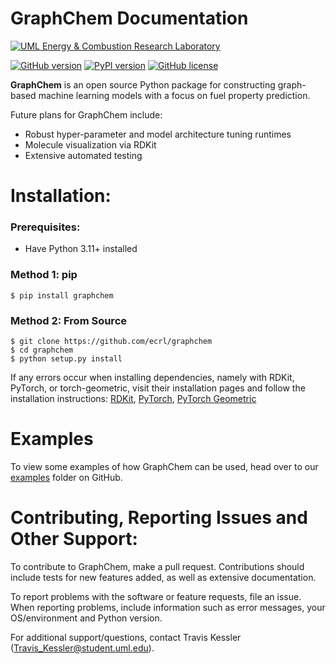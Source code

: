 # GraphChem Documentation

[![UML Energy & Combustion Research Laboratory](https://sites.uml.edu/hunter-mack/files/2021/11/ECRL_final.png)](http://faculty.uml.edu/Hunter_Mack/)

[![GitHub version](https://badge.fury.io/gh/ecrl%2FGraphChem.svg)](https://badge.fury.io/gh/ecrl%2FGraphChem)
[![PyPI version](https://badge.fury.io/py/graphchem.svg)](https://badge.fury.io/py/graphchem)
[![GitHub license](https://img.shields.io/badge/license-MIT-blue.svg)](https://raw.githubusercontent.com/ecrl/GraphChem/master/LICENSE.txt)

**GraphChem** is an open source Python package for constructing graph-based machine learning models with a focus on fuel property prediction. 

Future plans for GraphChem include:
- Robust hyper-parameter and model architecture tuning runtimes
- Molecule visualization via RDKit
- Extensive automated testing

# Installation:

### Prerequisites:
- Have Python 3.11+ installed

### Method 1: pip
```
$ pip install graphchem
```

### Method 2: From Source
```
$ git clone https://github.com/ecrl/graphchem
$ cd graphchem
$ python setup.py install
```

If any errors occur when installing dependencies, namely with RDKit, PyTorch, or torch-geometric, visit their installation pages and follow the installation instructions: [RDKit](https://www.rdkit.org/docs/Install.html), [PyTorch](https://pytorch.org/get-started/locally/), [PyTorch Geometric](https://pytorch-geometric.readthedocs.io/en/latest/notes/installation.html)

# Examples

To view some examples of how GraphChem can be used, head over to our [examples](https://github.com/ecrl/graphchem/tree/master/examples) folder on GitHub.

# Contributing, Reporting Issues and Other Support:

To contribute to GraphChem, make a pull request. Contributions should include tests for new features added, as well as extensive documentation.

To report problems with the software or feature requests, file an issue. When reporting problems, include information such as error messages, your OS/environment and Python version.

For additional support/questions, contact Travis Kessler (Travis_Kessler@student.uml.edu).